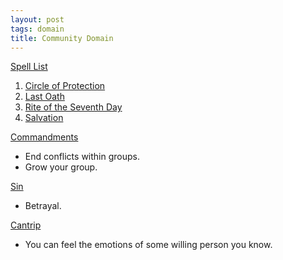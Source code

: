 ```yaml
---
layout: post
tags: domain
title: Community Domain
---
```


<ins>Spell List</ins>
1. [Circle of Protection](/2020/11/12/circle-of-protection/)
1. [Last Oath](/2020/11/13/last-oath/)
1. [Rite of the Seventh Day](/2020/11/13/rite-of-the-seventh-day/)
1. [Salvation](/2020/11/13/salvation/)

<ins>Commandments</ins>
- End conflicts within groups.
- Grow your group.

<ins>Sin</ins>
- Betrayal.

<ins>Cantrip</ins>
- You can feel the emotions of some willing person you know.
